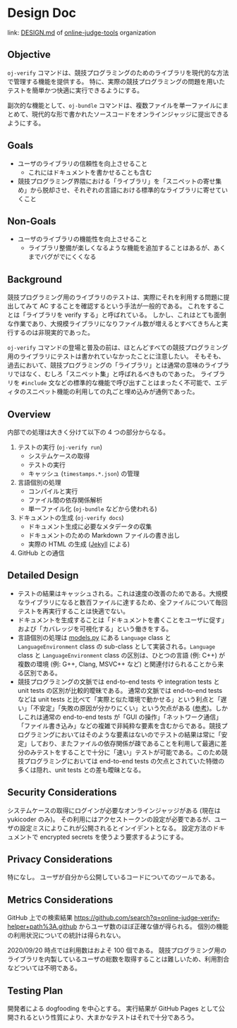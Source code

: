 # Design Doc

link: [DESIGN.md](https://github.com/online-judge-tools/.github/blob/master/DESIGN.md) of [online-judge-tools](https://github.com/online-judge-tools) organization


## Objective

`oj-verify` コマンドは、競技プログラミングのためのライブラリを現代的な方法で管理する機能を提供する。
特に、実際の競技プログラミングの問題を用いたテストを簡単かつ快適に実行できるようにする。

副次的な機能として、`oj-bundle` コマンドは、複数ファイルを単一ファイルにまとめて、現代的な形で書かれたソースコードをオンラインジャッジに提出できるようにする。


## Goals

-   ユーザのライブラリの信頼性を向上させること
    -   これにはドキュメントを書かせることも含む
-   競技プログラミング界隈における「ライブラリ」を「スニペットの寄せ集め」から脱却させ、それぞれの言語における標準的なライブラリに寄せていくこと


## Non-Goals

-   ユーザのライブラリの機能性を向上させること
    -   ライブラリ整備が楽しくなるような機能を追加することはあるが、あくまでバグがでにくくなる


## Background

競技プログラミング用のライブラリのテストは、実際にそれを利用する問題に提出してみて AC することを確認するという手法が一般的である。
これをすることは「ライブラリを verify する」と呼ばれている。
しかし、これはとても面倒な作業であり、大規模ライブラリになりファイル数が増えるとすべてきちんと実行するのは非現実的であった。

`oj-verify` コマンドの登場と普及の前は、ほとんどすべての競技プログラミング用のライブラリにテストは書かれていなかったことに注意したい。
そもそも、過去において、競技プログラミングの「ライブラリ」とは通常の意味のライブラリではなく、むしろ「スニペット集」と呼ばれるべきものであった。
ライブラリを `#include` 文などの標準的な機能で呼び出すことはまったく不可能で、エディタのスニペット機能の利用しての丸ごと埋め込みが通例であった。


## Overview

内部での処理は大きく分けて以下の 4 つの部分からなる。

1.  テストの実行 (`oj-verify run`)
    -   システムケースの取得
    -   テストの実行
    -   キャッシュ (`timestamps.*.json`) の管理
1.  言語個別の処理
    -   コンパイルと実行
    -   ファイル間の依存関係解析
    -   単一ファイル化 (`oj-bundle` などから使われる)
1.  ドキュメントの生成 (`oj-verify docs`)
    -   ドキュメント生成に必要なメタデータの収集
    -   ドキュメントのための Markdown ファイルの書き出し
    -   実際の HTML の生成 ([Jekyll](http://jekyllrb-ja.github.io/) による)
1.  GitHub との通信


## Detailed Design

-   テストの結果はキャッシュされる。これは速度の改善のためである。大規模なライブラリになると数百ファイルに達するため、全ファイルについて毎回テストを再実行することは快適でない。
-   ドキュメントを生成することは「ドキュメントを書くことをユーザに促す」および「カバレッジを可視化する」という働きをする。
-   言語個別の処理は [models.py](https://github.com/online-judge-tools/verification-helper/blob/master/onlinejudge_verify/languages/models.py) にある `Language` class と `LanguageEnvironment` class の sub-class として実装される。`Language` class と `LanguageEnvironment` class の区別は、ひとつの言語 (例: C++) が複数の環境 (例: G++, Clang, MSVC++ など) と関連付けられることから来る区別である。
-   競技プログラミングの文脈では end-to-end tests や integration tests と unit tests の区別が比較的曖昧である。
    通常の文脈では end-to-end tests などは unit tests と比べて「実際と似た環境で動かせる」という利点と「遅い」「不安定」「失敗の原因が分かりにくい」という欠点がある ([参考](https://testing.googleblog.com/2015/04/just-say-no-to-more-end-to-end-tests.html))。しかしこれは通常の end-to-end tests が「GUI の操作」「ネットワーク通信」「ファイル書き込み」などの複雑で非純粋な要素を含むからである。競技プログラミングにおいてはそのような要素はないのでテストの結果は常に「安定」しており、またファイルの依存関係が疎であることを利用して最適に差分のみテストをすることで十分に「速い」テストが可能である。このため競技プログラミングにおいては end-to-end tests の欠点とされていた特徴の多くは隠れ、unit tests との差も曖昧となる。


## Security Considerations

システムケースの取得にログインが必要なオンラインジャッジがある (現在は yukicoder のみ)。
その利用にはアクセストークンの設定が必要であるが、ユーザの設定ミスによりこれが公開されるとインイデントとなる。
設定方法のドキュメントで encrypted secrets を使うよう要求するようにする。


## Privacy Considerations

特になし。
ユーザが自分から公開しているコードについてのツールである。


## Metrics Considerations

GitHub 上での検索結果 <https://github.com/search?q=online-judge-verify-helper+path%3A.github> からユーザ数のほぼ正確な値が得られる。
個別の機能の利用状況についての統計は得られない。

2020/09/20 時点では利用数はおよそ 100 個である。
競技プログラミング用のライブラリを内製しているユーザの総数を取得することは難しいため、利用割合などついては不明である。


## Testing Plan

開発者による dogfooding を中心とする。
実行結果が GitHub Pages として公開されるという性質により、大まかなテストはそれで十分であろう。

